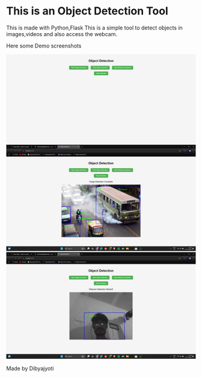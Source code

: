 # This is an Object Detection Tool
 This is made with Python,Flask
 This is a simple tool to detect objects in images,videos and also access the webcam.

Here some Demo screenshots

![alt text](<Screenshot 2024-11-11 224444.png>)
![alt text](<Screenshot (89).png>)
![alt text](<Screenshot (92).png>)


 Made by Dibyajyoti


